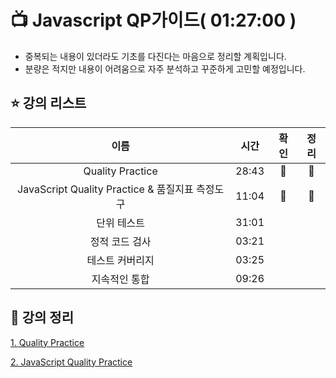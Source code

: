 # :tv:  Javascript QP가이드( 01:27:00 )

- 중복되는 내용이 있더라도 기초를 다진다는 마음으로 정리할 계획입니다.
- 분량은 적지만 내용이 어려움으로 자주 분석하고 꾸준하게 고민할 예정입니다.



## ⭐ 강의 리스트

|                      이름                       | 시간  |     확인      |     정리      |
| :---------------------------------------------: | :---: | :-----------: | :-----------: |
|                Quality Practice                 | 28:43 | :green_heart: | :green_heart: |
| JavaScript Quality Practice & 품질지표 측정도구 | 11:04 | :green_heart: | :green_heart: |
|                   단위 테스트                   | 31:01 |               |               |
|                 정적 코드 검사                  | 03:21 |               |               |
|                 테스트 커버리지                 | 03:25 |               |               |
|                  지속적인 통합                  | 09:26 |               |               |



## :memo: 강의 정리

[1.  Quality Practice](./list/1강_Quality_Practice.md)

[2.  JavaScript Quality Practice](./list/2강_JavaScript_Quality_Practice.md)

